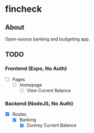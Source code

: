 # fincheck

## About
Open-source banking and budgeting app.

## TODO

### Frontend (Expo, No Auth)

- [ ] Pages
   - [ ] Homepage
      - [ ] View Current Balance

### Backend (NodeJS, No Auth)

- [x] Routes
   - [x] Banking
      - [x] Dummy Current Balance